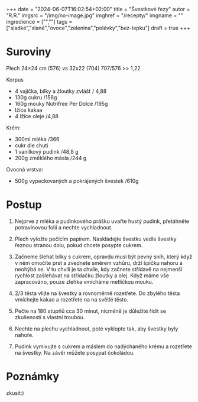 
+++
date = "2024-06-07T16:02:54+02:00"
title = "Švestkové řezy"
autor = "R.R."
imgsrc = "/img/no-image.jpg"
imghref = "/recepty/"
imgname = ""
ingredience = ["",""]
tags = ["sladké","slané","ovoce","zelenina","polévky","bez-lepku"]
draft = true
+++


# Suroviny

Plech 24×24 cm (576) vs 32x22 (704)  707/576 >> 1,22

Korpus
- 4 vajíčka, bílky a žloutky zvlášť / 4,88
- 130g cukru /158g
- 160g mouky Nutrifree Per Dolce /195g
- lžíce kakaa 
- 4 lžíce oleje /4,88


Krém:
- 300ml mléka /366
- cukr dle chuti 
- 1 vanilkový pudink /48,8 g
- 200g změklého másla /244 g

Ovocná vrstva:
- 500g vypeckovaných a pokrájených švestek /610g

# Postup
1. Nejprve z mléka a pudinkového prášku uvařte hustý pudink, přetáhněte potravinovou folií a nechte vychladnout.

2. Plech vyložte pečícím papírem. Naskládejte švestku vedle švestky řeznou stranou dolu, pokud chcete posypte cukrem.

3. Začneme šlehat bílky s cukrem, opravdu musí být pevný sníh, který když v něm omočíte prst a zvednete směrem vzhůru, drží špičku nahoru a neohýbá se. V tu chvíli je ta chvíle, kdy začnete střídavě na nejmenší rychlost zašlehávat na střídačku žloutky a olej. Když máme vše zapracováno, pouze zlehka vmícháme metličkou mouku.

4. 2/3 těsta vlijte na švestky a rovnoměrně rozetřete. Do zbylého těsta vmíchejte kakao a rozetřete na na světlé těsto.

5. Pečte na 180 stupňů cca 30 minut, nicméně je důležité řídit se zkušeností s vlastní troubou.

6. Nechte na plechu vychladnout, poté vyklopte tak, aby švestky byly nahoře.

7. Pudink vymixujte s cukrem a máslem do nadýchaného krému a rozetřete na švestky. Na závěr můžete posypat čokoládou.




# Poznámky
zkusit:)


<!-- --> 